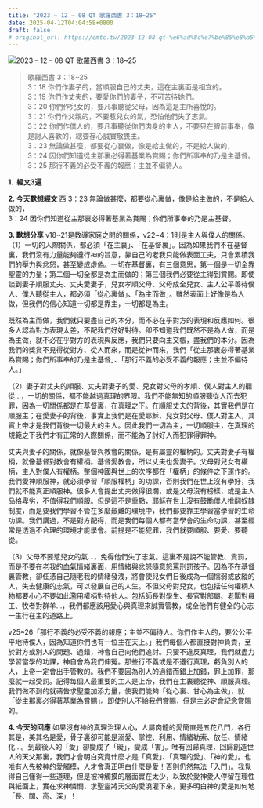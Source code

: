 ```yaml
---
title: "2023 – 12 – 08 QT 歌羅西書 3：18~25"
date: 2025-04-12T04:04:58+0800
draft: false
# original_url: https://cmtc.tw/2023-12-08-qt-%e6%ad%8c%e7%be%85%e8%a5%bf%e6%9b%b8-3%ef%bc%9a1825
---
```


![2023 – 12 – 08 QT 歌羅西書 3：18\~25](/images/qt.jpg  "2023 – 12 – 08 QT 歌羅西書 3：18\~25")

> 歌羅西書 3：18\~25  
> 3：18 你們作妻子的，當順服自己的丈夫，這在主裏面是相宜的。  
> 3：19 你們作丈夫的，要愛你們的妻子，不可苦待她們。  
> 3：20 你們作兒女的，要凡事聽從父母，因為這是主所喜悅的。  
> 3：21 你們作父親的，不要惹兒女的氣，恐怕他們失了志氣。  
> 3：22 你們作僕人的，要凡事聽從你們肉身的主人，不要只在眼前事奉，像是討人喜歡的，總要存心誠實敬畏主。  
> 3：23 無論做甚麼，都要從心裏做，像是給主做的，不是給人做的，  
> 3：24 因你們知道從主那裏必得著基業為賞賜；你們所事奉的乃是主基督。  
> 3：25 那行不義的必受不義的報應；主並不偏待人。

**1.  經文3遍**

**2. 今天默想經文**
西 3：23 無論做甚麼，都要從心裏做，像是給主做的，不是給人做的，  
3：24 因你們知道從主那裏必得著基業為賞賜；你們所事奉的乃是主基督。

**3. 默想分享**
v18\~21是教導家庭之間的關係，v22\~4：1則是主人與僕人的關係。  
（1）一切的人際關係，都必須「在主裏」、「在基督裏」。因為如果我們不在基督裏，我們沒有力量能夠遵行神的旨意，靠自己的老我只能做表面工夫，只會累積我們的壓力與忿怒，甚至變成虛偽。一切在基督裏，有三個意思，第一個是一切全靠聖靈的力量；第二個一切全都是為主而做的；第三個我們必要從主得到賞賜。即使談到妻子順服丈夫、丈夫愛妻子，兒女孝順父母、父母成全兒女、主人公平善待僕人、僕人聽從主人，都必須「從心裏做」、「為主而做」。雖然表面上好像是為人做，但我們的信心知道一切都是靠主，一切都是為主。

既然為主而做，我們就只要盡自己的本分，而不必在乎對方的表現和反應如何。很多人認為對方表現太差，不配我們好好對待。卻不知道我們既然不是為人做，而是為主做，就不必在乎對方的表現與反應，我們只要向主交帳，盡我們的本分。因為我們的獎賞不見得從對方、從人而來，而是從神而來，我們「從主那裏必得著基業為賞賜；你們所事奉的乃是主基督」、「那行不義的必受不義的報應；主並不偏待人。」

（2）妻子對丈夫的順服、丈夫對妻子的愛、兒女對父母的孝順、僕人對主人的聽從…，一切的關係，都不能越過真理的界限。我們不能無知的順服聽從人而去犯罪，因為一切關係都是在基督裏，在真理之下。在順服丈夫的背後，其實我們是在順服主；在愛妻子的背後，事實上我們是在愛耶穌、兒女對父母、僕人對主人，其實上帝才是我們背後一切最大的主人。因此我們一切為主，一切順服主，在真理的規範之下我們才有正常的人際關係，而不能為了討好人而犯罪得罪神。

丈夫與妻子的關係，就像基督與教會的關係，是有屬靈的權柄的。丈夫對妻子有權柄，就像基督對教會有權柄。基督愛教會，所以丈夫也愛妻子。父母對兒女有權柄，主人對僕人有權柄。整個神國與世上的次序都在「權柄」的條件之下運作的。我們愛神順服神，就必須學習「順服權柄」的功課，否則我們在世上沒有學好，我們就不能真正順服神。很多人會提出丈夫做得很爛，或是父母沒有榜樣，或是主人品格卑劣，不值得我們順服。但是這不是重點，耶穌在世上沒有鼓勵僕人推翻奴隸制度，而是要我們學習不管在多麼艱難的環境中，我們都要靠主學習當學習的生命功課。我們講過，不是對方配得，而是我們每個人都有當學會的生命功課，甚至經常是透過不合理的環境才能學會。前提是不能犯罪，我們就要順服、要愛、要聽從。

（3）父母不要惹兒女的氣…，免得他們失了志氣。這裏不是說不能管教、責罰，而是不要在老我的血氣情緒裏面，用情緒與忿怒隨意怒罵刑罰孩子。因為不在基督裏管教，卻任憑自己隨老我的情緒發洩，將會使兒女們日後成為一個懦弱或放縱的人，失去健康的志氣，可以發展自己的人生。不但父母對兒女，也包括任何權柄人物都要小心不要如此濫用權柄對待他人。包括師長對學生、長官對部屬、老闆對員工、牧者對群羊…，我們都應該用愛心與真理來誠實管教，成全他們有健全的心志一生行在主的道路上。

v25\~26「那行不義的必受不義的報應；主並不偏待人。你們作主人的，要公公平平地待僕人，因為知道你們也有一位主在天上。」我們每個人都直接對神負責，至於對方或別人的問題、過錯，神會自己向他們追討。只要不違反真理，我們就盡力學習當學的功課，神自會為我們伸冤。那些行不義或是不遵行真理，虧負別人的人，上帝一定會出手管教的。我們不要因為別人的過錯而錯上加錯，罪上加罪，那麼就一起受罰。記得每個人最重要的主人是上帝，我們在主裏聽從神、順服真理。我們做不到的就禱告求聖靈加添力量，使我們能夠「從心裏、甘心為主做」，就「從主那裏必得著基業為賞賜」。即使別人不給我們賞賜，但是主必定會紀念賞賜的。

**4. 今天的回應**
如果沒有神的真理治理人心，人屬肉體的愛簡直是五花八門，各行其是，美其名是愛，骨子裏卻可能是溺愛、掌控、利用、情緒勒索、放任、情緒化…。到最後人的「愛」卻變成了「礙」，變成「害」。唯有回歸真理，回歸創造世人的天父那裏，我們才會明白究竟什麼才是「真愛」、「真理的愛」、「神的愛」。也唯有人先被神的愛觸摸，人才會真正明白什麼是愛！否則仍然無法「入門」。我覺得自己懂得一些道理，但是被神觸摸的層面實在太少，以致於愛神愛人停留在理性與紙面上，實在求神憐憫，求聖靈將天父的愛澆灌下來，更多明白神的愛是如何地「長、闊、高、深」！
